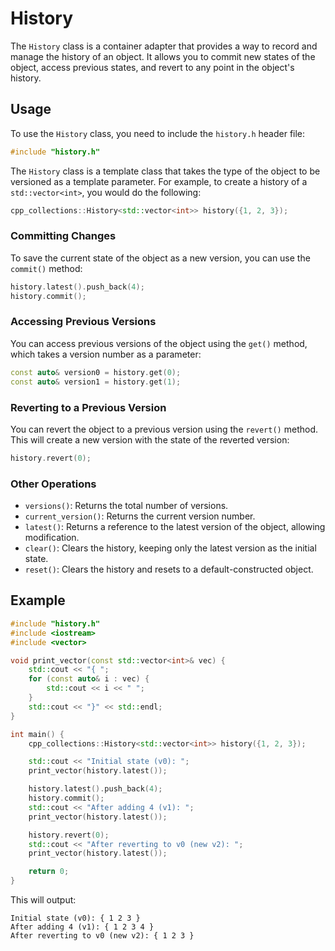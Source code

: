 # History

The `History` class is a container adapter that provides a way to record and manage the history of an object. It allows you to commit new states of the object, access previous states, and revert to any point in the object's history.

## Usage

To use the `History` class, you need to include the `history.h` header file:

```cpp
#include "history.h"
```

The `History` class is a template class that takes the type of the object to be versioned as a template parameter. For example, to create a history of a `std::vector<int>`, you would do the following:

```cpp
cpp_collections::History<std::vector<int>> history({1, 2, 3});
```

### Committing Changes

To save the current state of the object as a new version, you can use the `commit()` method:

```cpp
history.latest().push_back(4);
history.commit();
```

### Accessing Previous Versions

You can access previous versions of the object using the `get()` method, which takes a version number as a parameter:

```cpp
const auto& version0 = history.get(0);
const auto& version1 = history.get(1);
```

### Reverting to a Previous Version

You can revert the object to a previous version using the `revert()` method. This will create a new version with the state of the reverted version:

```cpp
history.revert(0);
```

### Other Operations

- `versions()`: Returns the total number of versions.
- `current_version()`: Returns the current version number.
- `latest()`: Returns a reference to the latest version of the object, allowing modification.
- `clear()`: Clears the history, keeping only the latest version as the initial state.
- `reset()`: Clears the history and resets to a default-constructed object.

## Example

```cpp
#include "history.h"
#include <iostream>
#include <vector>

void print_vector(const std::vector<int>& vec) {
    std::cout << "{ ";
    for (const auto& i : vec) {
        std::cout << i << " ";
    }
    std::cout << "}" << std::endl;
}

int main() {
    cpp_collections::History<std::vector<int>> history({1, 2, 3});

    std::cout << "Initial state (v0): ";
    print_vector(history.latest());

    history.latest().push_back(4);
    history.commit();
    std::cout << "After adding 4 (v1): ";
    print_vector(history.latest());

    history.revert(0);
    std::cout << "After reverting to v0 (new v2): ";
    print_vector(history.latest());

    return 0;
}

```

This will output:
```
Initial state (v0): { 1 2 3 }
After adding 4 (v1): { 1 2 3 4 }
After reverting to v0 (new v2): { 1 2 3 }
```
